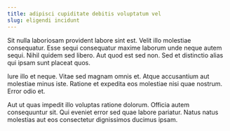 ```yaml
---
title: adipisci cupiditate debitis voluptatum vel
slug: eligendi incidunt
---
```


Sit nulla laboriosam provident labore sint est. Velit illo molestiae consequatur. Esse sequi consequatur maxime laborum unde neque autem sequi. Nihil quidem sed libero. Aut quod est sed non. Sed et distinctio alias qui ipsam sunt placeat quos.

Iure illo et neque. Vitae sed magnam omnis et. Atque accusantium aut molestiae minus iste. Ratione et expedita eos molestiae nisi quae nostrum. Error odio et.

Aut ut quas impedit illo voluptas ratione dolorum. Officia autem consequuntur sit. Qui eveniet error sed quae labore pariatur. Natus natus molestias aut eos consectetur dignissimos ducimus ipsam.
